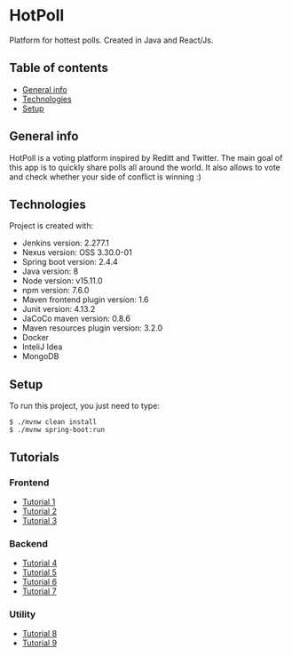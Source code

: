 # HotPoll
Platform for hottest polls. Created in Java and React/Js.
## Table of contents
* [General info](#general-info)
* [Technologies](#technologies)
* [Setup](#setup)

## General info
HotPoll is a voting platform inspired by Reditt and Twitter. The main goal of this app is to quickly share polls all around the world. It also allows to vote and check whether your side of conflict is winning :)
	
## Technologies
Project is created with:
* Jenkins version: 2.277.1
* Nexus version: OSS 3.30.0-01
* Spring boot version: 2.4.4
* Java version: 8
* Node version: v15.11.0
* npm version: 7.6.0
* Maven frontend plugin version: 1.6
* Junit version: 4.13.2
* JaCoCo maven version: 0.8.6
* Maven resources plugin version: 3.2.0
* Docker
* InteliJ Idea
* MongoDB

	
## Setup
To run this project, you just need to type:

```
$ ./mvnw clean install
$ ./mvnw spring-boot:run
```

## Tutorials
### Frontend
* [Tutorial 1](https://youtu.be/4UZrsTqkcW4)
* [Tutorial 2](https://youtu.be/a_7Z7C_JCyo)
* [Tutorial 3](https://youtu.be/ZmVBCpefQe8)
### Backend
* [Tutorial 4](https://www.youtube.com/watch?v=RZ8A2Jnxgr4&ab_channel=DevinJapan)
* [Tutorial 5](https://www.youtube.com/watch?v=DKlTBBuc32c&t=10491s&ab_channel=freeCodeCamp.org)
* [Tutorial 6](https://www.youtube.com/watch?v=9TX5LOInPIQ&t=155s&ab_channel=ValaxyTechnologies)
* [Tutorial 7](https://www.youtube.com/watch?v=9SGDpanrc8U&ab_channel=Amigoscode)
### Utility
* [Tutorial 8](https://medium.com/@dave_lunny/sane-github-labels-c5d2e6004b63)
* [Tutorial 9](https://herbertograca.com/2019/08/12/documenting-software-architecture/)
